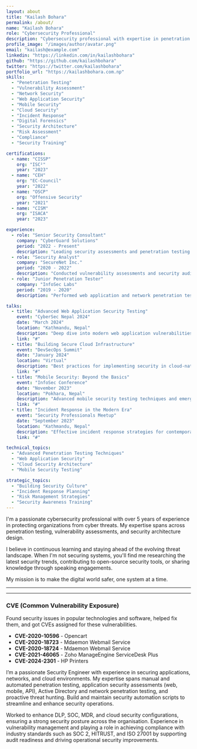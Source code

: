 ```yaml
---
layout: about
title: "Kailash Bohara"
permalink: /about/
name: "Kailash Bohara"
role: "Cybersecurity Professional"
description: "Cybersecurity professional with expertise in penetration testing, vulnerability assessment, and security architecture. Passionate about protecting organizations from evolving cyber threats."
profile_image: "/images/author/avatar.png"
email: "kailash@example.com"
linkedin: "https://linkedin.com/in/kailashbohara"
github: "https://github.com/kailashbohara"
twitter: "https://twitter.com/kailashbohara"
portfolio_url: "https://kailashbohara.com.np"
skills:
  - "Penetration Testing"
  - "Vulnerability Assessment"
  - "Network Security"
  - "Web Application Security"
  - "Mobile Security"
  - "Cloud Security"
  - "Incident Response"
  - "Digital Forensics"
  - "Security Architecture"
  - "Risk Assessment"
  - "Compliance"
  - "Security Training"

certifications:
  - name: "CISSP"
    org: "ISC²"
    year: "2023"
  - name: "CEH"
    org: "EC-Council"
    year: "2022"
  - name: "OSCP"
    org: "Offensive Security"
    year: "2021"
  - name: "CISM"
    org: "ISACA"
    year: "2023"

experience:
  - role: "Senior Security Consultant"
    company: "CyberGuard Solutions"
    period: "2022 - Present"
    description: "Leading security assessments and penetration testing for enterprise clients across various industries."
  - role: "Security Analyst"
    company: "SecureNet Inc."
    period: "2020 - 2022"
    description: "Conducted vulnerability assessments and security audits for various organizations."
  - role: "Junior Penetration Tester"
    company: "InfoSec Labs"
    period: "2019 - 2020"
    description: "Performed web application and network penetration testing."

talks:
  - title: "Advanced Web Application Security Testing"
    event: "CyberSec Nepal 2024"
    date: "March 2024"
    location: "Kathmandu, Nepal"
    description: "Deep dive into modern web application vulnerabilities and testing methodologies."
    link: "#"
  - title: "Building Secure Cloud Infrastructure"
    event: "DevSecOps Summit"
    date: "January 2024"
    location: "Virtual"
    description: "Best practices for implementing security in cloud-native applications."
    link: "#"
  - title: "Mobile Security: Beyond the Basics"
    event: "InfoSec Conference"
    date: "November 2023"
    location: "Pokhara, Nepal"
    description: "Advanced mobile security testing techniques and emerging threats."
    link: "#"
  - title: "Incident Response in the Modern Era"
    event: "Security Professionals Meetup"
    date: "September 2023"
    location: "Kathmandu, Nepal"
    description: "Effective incident response strategies for contemporary cyber threats."
    link: "#"

technical_topics:
  - "Advanced Penetration Testing Techniques"
  - "Web Application Security"
  - "Cloud Security Architecture"
  - "Mobile Security Testing"

strategic_topics:
  - "Building Security Culture"
  - "Incident Response Planning"
  - "Risk Management Strategies"
  - "Security Awareness Training"
---
```


I'm a passionate cybersecurity professional with over 5 years of experience in protecting organizations from cyber threats. My expertise spans across penetration testing, vulnerability assessments, and security architecture design.

I believe in continuous learning and staying ahead of the evolving threat landscape. When I'm not securing systems, you'll find me researching the latest security trends, contributing to open-source security tools, or sharing knowledge through speaking engagements.

My mission is to make the digital world safer, one system at a time.

---

<!-- <section id="helped">
  <h3>Helped to Secure</h3>
  <p>Identified and reported security vulnerabilities and zero-day flaws in various products and companies through responsible disclosure processes and bug bounty platforms.</p>
  <div class="icon-container" style="display: flex; flex-wrap: wrap; gap: 10px; align-items: center;">
    <img class="icon" src="https://cdn.jsdelivr.net/gh/devicons/devicon@latest/icons/google/google-original.svg" alt="Google" width="40">
    <img class="icon" src="https://cdn.jsdelivr.net/gh/devicons/devicon@latest/icons/facebook/facebook-original.svg" alt="Facebook" width="40">
    <img class="icon" src="https://cdn.jsdelivr.net/gh/devicons/devicon@latest/icons/amazonwebservices/amazonwebservices-original-wordmark.svg" alt="AWS" width="60">
    <img class="icon" src="https://cdn.simpleicons.org/adobe" alt="Adobe" width="40">
    <img class="icon" src="https://cdn.simpleicons.org/dell" alt="Dell" width="40">
    <img class="icon" src="https://cdn.simpleicons.org/zoho" alt="Zoho" width="40">
    <img class="icon" src="https://cdn.simpleicons.org/alibabacloud" alt="Alibaba Cloud" width="40">
    <img class="icon" src="https://cdn.simpleicons.org/toyota" alt="Toyota" width="40">
    <img class="icon" src="https://cdn.simpleicons.org/unitednations" alt="United Nations" width="40">
    <img class="icon" src="https://cdn.jsdelivr.net/gh/devicons/devicon@latest/icons/windows11/windows11-original.svg" alt="Windows 11" width="40">
  </div>
</section> -->

---

<section id="cve">
  <h3>CVE (Common Vulnerability Exposure)</h3>
  <p>Found security issues in popular technologies and software, helped fix them, and got CVEs assigned for these vulnerabilities.</p>
  <ul>
    <li><strong>CVE-2020-10596</strong> - Opencart</li>
    <li><strong>CVE-2020-18723</strong> - Mdaemon Webmail Service</li>
    <li><strong>CVE-2020-18724</strong> - Mdaemon Webmail Service</li>
    <li><strong>CVE-2021-46065</strong> - Zoho ManageEngine ServiceDesk Plus</li>
    <li><strong>CVE-2024-2301</strong> - HP Printers</li>
  </ul>
</section>


I’m a passionate Security Engineer with experience in securing applications, networks, and cloud environments. My expertise spans manual and automated penetration testing, application security assessments (web, mobile, API), Active Directory and network penetration testing, and proactive threat hunting. Build and maintain security automation scripts to streamline and enhance security operations.

Worked to enhance DLP, SOC, MDR, and cloud security configurations, ensuring a strong security posture across the organisation. Experience in vulnerability management and playing a role in achieving compliance with industry standards such as SOC 2, HITRUST, and ISO 27001 by supporting audit readiness and driving operational security improvements.
